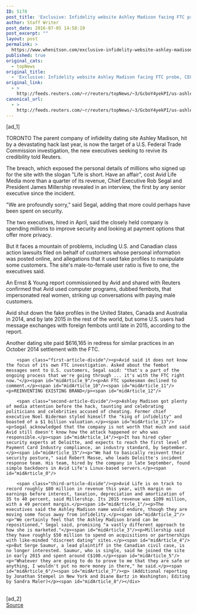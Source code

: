 ```yaml
---
ID: 5178
post_title: 'Exclusive: Infidelity website Ashley Madison facing FTC probe, CEO apologizes'
author: Staff Writer
post_date: 2016-07-05 14:58:19
post_excerpt: ""
layout: post
permalink: >
  https://www.whenitson.com/exclusive-infidelity-website-ashley-madison-facing-ftc-probe-ceo-apologizes/
published: true
original_cats:
  - topNews
original_title:
  - 'Exclusive: Infidelity website Ashley Madison facing FTC probe, CEO apologizes'
original_link:
  - >
    http://feeds.reuters.com/~r/reuters/topNews/~3/GcboY4yekPI/us-ashleymadison-cyber-idUSKCN0ZL09J
canonical_url:
  - >
    http://feeds.reuters.com/~r/reuters/topNews/~3/GcboY4yekPI/us-ashleymadison-cyber-idUSKCN0ZL09J
---
```

 [ad_1]
<br><div id="articleText">
<span id="midArticle_start"/>

<span id="midArticle_0"/><span class="focusParagraph" readability="7"><p><span class="articleLocation">TORONTO</span> The parent company of infidelity dating site Ashley Madison, hit by a devastating hack last year, is now the target of a U.S. Federal Trade Commission investigation, the new executives seeking to revive its credibility told Reuters.</p></span><span id="midArticle_1"/><p>The breach, which exposed the personal details of millions who signed up for the site with the slogan "Life is short. Have an affair", cost Avid Life Media more than a quarter of its revenue, Chief Executive Rob Segal and President James Millership revealed in an interview, the first by any senior executive since the incident.</p><span id="midArticle_2"/><p>"We are profoundly sorry," said Segal, adding that more could perhaps have been spent on security.</p><span id="midArticle_3"/><p>The two executives, hired in April, said the closely held company is spending millions to improve security and looking at payment options that offer more privacy.</p><span id="midArticle_4"/><p>But it faces a mountain of problems, including U.S. and Canadian class action lawsuits filed on behalf of customers whose personal information was posted online, and allegations that it used fake profiles to manipulate some customers. The site's male-to-female user ratio is five to one, the executives said.</p><span id="midArticle_5"/><p>An Ernst &amp; Young report commissioned by Avid and shared with Reuters confirmed that Avid used computer programs, dubbed fembots, that impersonated real women, striking up conversations with paying male customers. </p><span id="midArticle_6"/><p>Avid shut down the fake profiles in the United States, Canada and Australia in 2014, and by late 2015 in the rest of the world, but some U.S. users had message exchanges with foreign fembots until late in 2015, according to the report.</p><span id="midArticle_7"/><p>Another dating site paid $616,165 in redress for similar practices in an October 2014 settlement with the FTC. </p><span id="midArticle_8"/>
        
        <span class="first-article-divide"/><p>Avid said it does not know the focus of its own FTC investigation. Asked about the fembot messages sent to U.S. customers, Segal said: "that's a part of the ongoing process that we're going through ... it's with the FTC right now."</p><span id="midArticle_9"/><p>An FTC spokesman declined to comment.</p><span id="midArticle_10"/><span id="midArticle_11"/><p>REINVENTING EXISTING BRAND</p><span id="midArticle_12"/>
        
        <span class="second-article-divide"/><p>Ashley Madison got plenty of media attention before the hack, taunting and celebrating politicians and celebrities accused of cheating. Former chief executive Noel Biderman styled himself the "king of infidelity" and boasted of a $1 billion valuation.</p><span id="midArticle_13"/><p>Segal acknowledged that the company is not worth that much and said Avid still doesn't know how the attack happened or who was responsible.</p><span id="midArticle_14"/><p>It has hired cyber security experts at Deloitte, and expects to reach the first level of Payment Card Industry compliance, an industry standard, by September.</p><span id="midArticle_15"/><p>"We had to basically reinvent their security posture," said Robert Masse, who leads Deloitte's incident response team. His team, hired by the company in late September, found simple backdoors in Avid Life's Linux-based servers.</p><span id="midArticle_0"/>
        
        <span class="third-article-divide"/><p>Avid Life is on track to record roughly $80 million in revenue this year, with margin on earnings before interest, taxation, depreciation and amortization of 35 to 40 percent, said Millership. Its 2015 revenue was $109 million, with a 49 percent margin.</p><span id="midArticle_1"/><p>The executives said the Ashley Madison name would endure, though they are moving some focus away from infidelity.</p><span id="midArticle_2"/><p>"We certainly feel that the Ashley Madison brand can be repositioned," Segal said, promising "a vastly different approach to how she is marketed."</p><span id="midArticle_3"/><p>Millership said they have roughly $50 million to spend on acquisitions or partnerships with like-minded "discreet dating" sites.</p><span id="midArticle_4"/><p>But Serge Saumur, a lead plaintiff in the Canadian civil case, is no longer interested. Saumur, who is single, said he joined the site in early 2015 and spent around C$100.</p><span id="midArticle_5"/><p>"Whatever they are going to do to prove to me that they are safe or anything, I wouldn't put no more money in there," he said.</p><span id="midArticle_6"/><span id="midArticle_7"/><p> (Additional reporting by Jonathan Stempel in New York and Diane Bartz in Washington; Editing by Sandra Maler)</p><span id="midArticle_8"/></div>
<br>[ad_2]
<br><a href="http://feeds.reuters.com/~r/reuters/topNews/~3/GcboY4yekPI/us-ashleymadison-cyber-idUSKCN0ZL09J">Source </a>